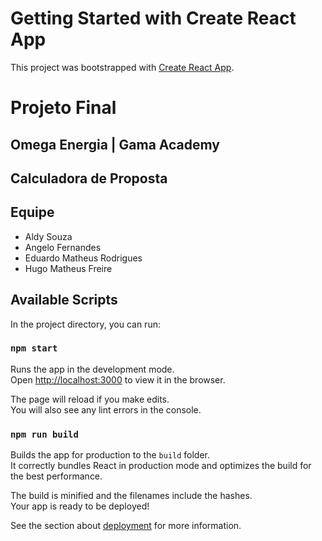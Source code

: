 # Getting Started with Create React App

This project was bootstrapped with [Create React App](https://github.com/facebook/create-react-app).

# Projeto Final
## Omega Energia | Gama Academy
## Calculadora de Proposta
## Equipe
 - Aldy Souza
 - Angelo Fernandes
 - Eduardo Matheus Rodrigues
 - Hugo Matheus Freire

## Available Scripts

In the project directory, you can run:

### `npm start`

Runs the app in the development mode.\
Open [http://localhost:3000](http://localhost:3000) to view it in the browser.

The page will reload if you make edits.\
You will also see any lint errors in the console.

### `npm run build`

Builds the app for production to the `build` folder.\
It correctly bundles React in production mode and optimizes the build for the best performance.

The build is minified and the filenames include the hashes.\
Your app is ready to be deployed!

See the section about [deployment](https://facebook.github.io/create-react-app/docs/deployment) for more information.
